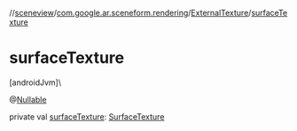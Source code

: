 //[sceneview](../../../index.md)/[com.google.ar.sceneform.rendering](../index.md)/[ExternalTexture](index.md)/[surfaceTexture](surface-texture.md)

# surfaceTexture

[androidJvm]\

@[Nullable](https://developer.android.com/reference/kotlin/androidx/annotation/Nullable.html)

private val [surfaceTexture](surface-texture.md): [SurfaceTexture](https://developer.android.com/reference/kotlin/android/graphics/SurfaceTexture.html)
